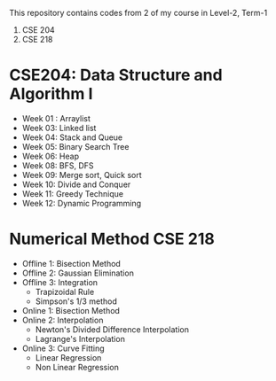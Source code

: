 This repository contains codes from 2 of my course in Level-2, Term-1 
1. CSE 204 
2. CSE 218

# CSE204: Data Structure and Algorithm I

- Week 01 : Arraylist
- Week 03: Linked list
- Week 04: Stack and Queue
- Week 05:  Binary Search Tree
- Week 06: Heap
- Week 08: BFS, DFS
- Week 09: Merge sort, Quick sort
- Week 10: Divide and Conquer 
- Week 11: Greedy Technique
- Week 12: Dynamic Programming

# Numerical Method CSE 218
- Offline 1: Bisection Method
- Offline 2: Gaussian Elimination
- Offline 3: Integration
  - Trapizoidal Rule
  - Simpson's 1/3 method
- Online 1: Bisection Method
- Online 2: Interpolation
  - Newton's Divided Difference Interpolation
  - Lagrange's Interpolation
- Online 3: Curve Fitting
  - Linear Regression 
  - Non Linear Regression
